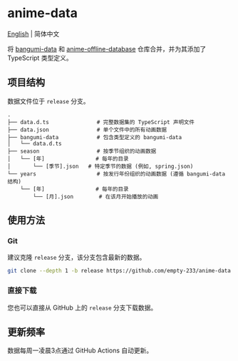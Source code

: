 # anime-data

[English](./README.en.md) | 简体中文

将 [bangumi-data](https://github.com/bangumi-data/bangumi-data) 和 [anime-offline-database](https://github.com/manami-project/anime-offline-database) 仓库合并，并为其添加了 TypeScript 类型定义。

## 项目结构

数据文件位于 `release` 分支。

```text
.
├── data.d.ts               # 完整数据集的 TypeScript 声明文件
├── data.json               # 单个文件中的所有动画数据
├── bangumi-data            # 包含类型定义的 bangumi-data
│   └── data.d.ts
├── season                  # 按季节组织的动画数据
│   └── [年]                # 每年的目录
│       └── [季节].json   # 特定季节的数据 (例如, spring.json)
└── years                   # 按发行年份组织的动画数据 (遵循 bangumi-data 结构)
    └── [年]                # 每年的目录
        └── [月].json        # 在该月开始播放的动画
```

## 使用方法

### Git

建议克隆 `release` 分支，该分支包含最新的数据。

```bash
git clone --depth 1 -b release https://github.com/empty-233/anime-data.git
```

### 直接下载

您也可以直接从 GitHub 上的 `release` 分支下载数据。

## 更新频率

数据每周一凌晨3点通过 GitHub Actions 自动更新。

